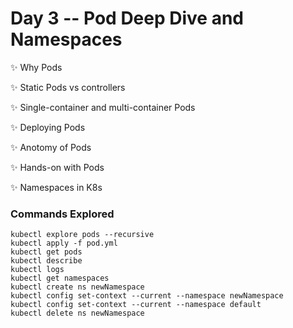 # Day 3 -- Pod Deep Dive and Namespaces

✨ Why Pods

✨ Static Pods vs controllers

✨ Single-container and multi-container Pods

✨ Deploying Pods

✨ Anotomy of Pods

✨ Hands-on with Pods

✨ Namespaces in K8s

### Commands Explored

```
kubectl explore pods --recursive
kubectl apply -f pod.yml
kubectl get pods
kubectl describe
kubectl logs
kubectl get namespaces
kubectl create ns newNamespace
kubectl config set-context --current --namespace newNamespace
kubectl config set-context --current --namespace default
kubectl delete ns newNamespace
```
